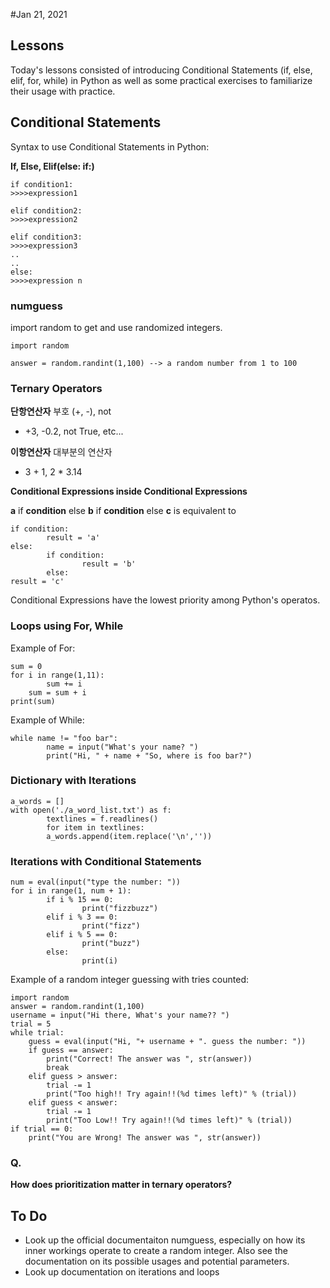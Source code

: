 #Jan 21, 2021

## Lessons
Today's lessons consisted of introducing Conditional Statements (if, else, elif, for, while) in Python as well as some practical exercises to familiarize their usage with practice.

## Conditional Statements

Syntax to use Conditional Statements in Python:

**If, Else, Elif(else: if:)**
```
if condition1:
>>>>expression1

elif condition2:
>>>>expression2

elif condition3:
>>>>expression3
..
..
else:
>>>>expression n
```

### numguess
import random to get and use randomized integers.
```
import random

answer = random.randint(1,100) --> a random number from 1 to 100
```



### Ternary Operators

**단항연산자**
부호 (+, -), not
- +3, -0.2, not True, etc...

**이항연산자**
대부분의 연산자
- 3 + 1, 2 * 3.14

**Conditional Expressions inside Conditional Expressions**

**a** if **condition** else **b** if **condition** else **c**
is equivalent to
```
if condition:
        result = 'a'
else:
        if condition:
                result = 'b'
        else:
result = 'c'

```

Conditional Expressions have the lowest priority among Python's operatos.

### Loops using For, While

Example of For:

```
sum = 0
for i in range(1,11):
        sum += i
    sum = sum + i
print(sum)
```

Example of While:

```
while name != "foo bar":
        name = input("What's your name? ")
        print("Hi, " + name + "So, where is foo bar?")
```


### Dictionary with Iterations


```
a_words = []
with open('./a_word_list.txt') as f:
        textlines = f.readlines()
        for item in textlines:
        a_words.append(item.replace('\n',''))
```



### Iterations with Conditional Statements

```
num = eval(input("type the number: "))
for i in range(1, num + 1):
        if i % 15 == 0:
                print("fizzbuzz")
        elif i % 3 == 0:
                print("fizz")
        elif i % 5 == 0:
                print("buzz")
        else:
                print(i)
```

Example of a random integer guessing with tries counted:
```
import random
answer = random.randint(1,100)
username = input("Hi there, What's your name?? ")
trial = 5
while trial:
    guess = eval(input("Hi, "+ username + ". guess the number: "))
    if guess == answer:
        print("Correct! The answer was ", str(answer))
        break
    elif guess > answer:
        trial -= 1
        print("Too high!! Try again!!(%d times left)" % (trial))
    elif guess < answer:
        trial -= 1
        print("Too Low!! Try again!!(%d times left)" % (trial))
if trial == 0:
    print("You are Wrong! The answer was ", str(answer))

```

### Q.
**How does prioritization matter in ternary operators?**



## To Do
- Look up the official documentaiton numguess, especially on how its inner workings operate to create a random integer. Also see the documentation on its possible usages and potential parameters.
- Look up documentation on iterations and loops
